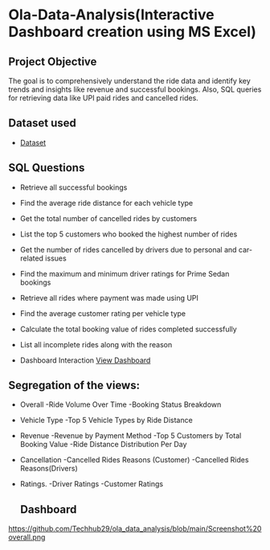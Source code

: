 # Ola-Data-Analysis(Interactive Dashboard creation using MS Excel)
## Project Objective
The goal is to comprehensively understand the ride data and identify key trends and insights like revenue and successful bookings. Also, SQL queries for retrieving data like UPI paid rides and cancelled rides.
## Dataset used
- <a href= "https://github.com/Techhub29/ola_data_analysis/blob/main/Booking%20dataset.xlsx">Dataset</a>
## SQL Questions
- Retrieve all successful bookings
- Find the average ride distance for each vehicle type
- Get the total number of cancelled rides by customers
- List the top 5 customers who booked the highest number of rides
- Get the number of rides cancelled by drivers due to personal and car-related issues
- Find the maximum and minimum driver ratings for Prime Sedan bookings
- Retrieve all rides where payment was made using UPI
- Find the average customer rating per vehicle type
- Calculate the total booking value of rides completed successfully
- List all incomplete rides along with the reason

- Dashboard Interaction <a href= "https://github.com/Techhub29/ola_data_analysis/blob/main/Ola%20powerBI.pbix">View Dashboard</a> 

 ## Segregation of the views:
 - Overall
 -Ride Volume Over Time
 -Booking Status Breakdown
- Vehicle Type
 -Top 5 Vehicle Types by Ride Distance
- Revenue
 -Revenue by Payment Method
 -Top 5 Customers by Total Booking Value
 -Ride Distance Distribution Per Day
- Cancellation
 -Cancelled Rides Reasons (Customer)
 -Cancelled Rides Reasons(Drivers)
- Ratings.
 -Driver Ratings
 -Customer Ratings

  ## Dashboard

https://github.com/Techhub29/ola_data_analysis/blob/main/Screenshot%20overall.png

  

